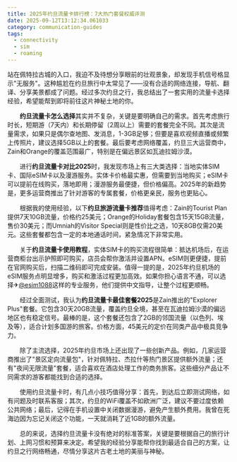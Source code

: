 ```yaml
---
title: 2025年约旦流量卡排行榜：7大热门套餐权威评测
date: 2025-09-12T13:12:34.061033
category: communication-guides
tags:
  - connectivity
  - sim
  - roaming
---
```


站在佩特拉古城的入口，我迫不及待想分享眼前的壮观景象，却发现手机信号格显示"无服务"。这种尴尬在约旦旅行中太常见了——没有合适的网络连接，导航、翻译、分享美景都成了问题。经过多次约旦之行，我总结出了一套实用的流量卡选择经验，希望能帮到即将前往这片神秘土地的你。

　　**约旦流量卡怎么选择**其实并不复杂，关键是要明确自己的需求。首先考虑旅行时长，短期游（7天内）和长期停留（2周以上）需要的套餐完全不同。其次是流量需求，如果只是偶尔查地图、发消息，1-3GB足够；但要是喜欢视频直播或频繁上传照片，建议选择5GB以上的套餐。最后要考虑网络覆盖，约旦三大运营商中，Zain和Orange的覆盖范围最广，特别是在偏远景区如瓦迪拉姆沙漠。

　　进行**约旦流量卡对比2025**时，我发现市场上有三大类选择：当地实体SIM卡、国际eSIM卡以及漫游服务。实体卡价格最实惠，但需要到当地购买；eSIM卡可以提前在线购买，落地即用；漫游服务最便捷，但价格偏高。2025年的新趋势是，更多运营商推出了针对游客的专属套餐，价格更亲民，服务也更贴心。

　　根据我的使用经验，以下**约旦旅游流量卡推荐**值得考虑：Zain的Tourist Plan提供7天10GB流量，价格约25美元；Orange的Holiday套餐包含15天15GB流量，售价30美元；而Umniah的Visitor Special则是性价比之选，10天8GB仅需20美元。这些套餐都包含一定的本地通话时间，紧急情况下非常实用。

　　关于**约旦流量卡使用教程**，实体SIM卡的购买流程很简单：抵达机场后，在运营商柜台出示护照即可购买，店员会帮你激活并设置APN。eSIM则更便捷，提前在官网购买后，扫描二维码即可完成安装。值得一提的是，2025年约旦机场的eSIM服务点明显增多，购买和激活过程更加高效。如果你担心语言不通，可以选择✈[@esim1088](https://t.me/s/esim1088)这样的专业服务，他们提供中文指导，让整个过程更顺畅。

　　经过全面测试，我认为**约旦流量卡最佳套餐2025**是Zain推出的"Explorer Plus"套餐。它包含30天20GB流量，覆盖约旦全境，甚至在瓦迪拉姆沙漠的偏远地区也有稳定信号。最棒的是，这个套餐还包含了2GB的邻国流量（以色列、埃及等），适合计划多国游的旅客。价格方面，45美元的定价在同类产品中极具竞争力。

　　除了主流选择，2025年约旦市场上还出现了一些创新产品。例如，几家运营商推出了"景区定向流量包"，针对佩特拉、杰拉什等热门景区提供额外流量；还有"夜间无限流量"套餐，适合喜欢在酒店处理工作的商务旅客。这些细分产品让不同需求的游客都能找到合适的选择。

　　使用约旦流量卡时，有几点小技巧值得分享：首先，到达后立即测试网络，如有问题及时联系客服；其次，约旦的WiFi覆盖不如欧洲广泛，建议不要过度依赖公共网络；最后，记得在手机设置中关闭数据漫游，避免产生额外费用。我曾在死海边因为忘记关闭这个功能，一天就消耗了近1GB的额外流量。

　　总的来说，选择约旦流量卡没有绝对的标准答案，关键是要根据自己的旅行计划、上网习惯和预算来决定。希望我的经验分享能帮你找到最适合自己的方案，让约旦之行网络畅通，尽情分享这片古老土地的美丽与神秘。